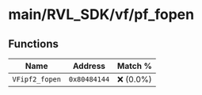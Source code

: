 # main/RVL_SDK/vf/pf_fopen

## Functions

| Name | Address | Match % |
|------|---------|---------|
| `VFipf2_fopen` | `0x80484144` | :x: (0.0%) |